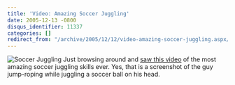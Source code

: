 ```yaml
---
title: 'Video: Amazing Soccer Juggling'
date: 2005-12-13 -0800
disqus_identifier: 11337
categories: []
redirect_from: "/archive/2005/12/12/video-amazing-soccer-juggling.aspx/"
---
```


![Soccer Juggling](https://haacked.com/images/JugglingSoccer.jpg) Just
browsing around and [saw this
video](http://www.ebaumsworld.com/mrwoo.html) of the most amazing soccer
juggling skills ever. Yes, that is a screenshot of the guy jump-roping
while juggling a soccer ball on his head.

